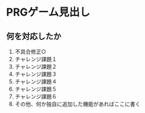 # PRGゲーム見出し
## 何を対応したか

1. 不具合修正○
1. チャレンジ課題１
1. チャレンジ課題２
1. チャレンジ課題３
1. チャレンジ課題４
1. チャレンジ課題５
1. チャレンジ課題６
1. その他、何か独自に追加した機能があればここに書く
